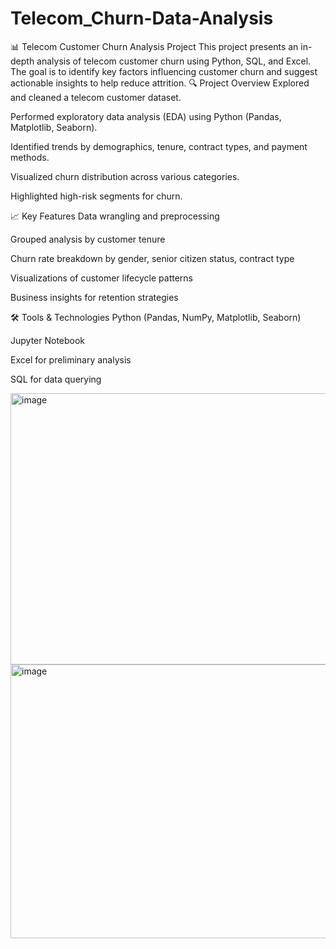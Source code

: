# Telecom_Churn-Data-Analysis
📊 Telecom Customer Churn Analysis Project This project presents an in-depth analysis of telecom customer churn using Python, SQL, and Excel. The goal is to identify key factors influencing customer churn and suggest actionable insights to help reduce attrition.
🔍 Project Overview
Explored and cleaned a telecom customer dataset.

Performed exploratory data analysis (EDA) using Python (Pandas, Matplotlib, Seaborn).

Identified trends by demographics, tenure, contract types, and payment methods.

Visualized churn distribution across various categories.

Highlighted high-risk segments for churn.

📈 Key Features
Data wrangling and preprocessing

Grouped analysis by customer tenure

Churn rate breakdown by gender, senior citizen status, contract type

Visualizations of customer lifecycle patterns

Business insights for retention strategies

🛠 Tools & Technologies
Python (Pandas, NumPy, Matplotlib, Seaborn)

Jupyter Notebook

Excel for preliminary analysis

SQL for data querying

<img width="938" height="434" alt="image" src="https://github.com/user-attachments/assets/55e4b360-77a8-4a22-8ef1-65f16b639f3d" />
<img width="955" height="438" alt="image" src="https://github.com/user-attachments/assets/9af83a3f-1618-4ba1-82e9-0189ed83d4a5" />


